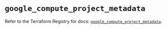 # `google_compute_project_metadata`

Refer to the Terraform Registry for docs: [`google_compute_project_metadata`](https://registry.terraform.io/providers/hashicorp/google/5.40.0/docs/resources/compute_project_metadata).

